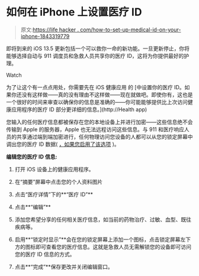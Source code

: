# 如何在 iPhone 上设置医疗 ID

> 原文:[https://life hacker . com/how-to-set-up-medical-id-on-your-iphone-1843319779](https://lifehacker.com/how-to-set-up-medical-id-on-your-iphone-1843319779)

即将到来的 iOS 13.5 更新包括一个可以救你一命的新功能。一旦更新停止，你将能够选择自动与 911 调度员和急救人员共享你的医疗 ID，这将为你提供最好的护理。

Watch

为了让这个有一点点用处，你需要先在 iOS 健康应用 的 [中设置你的医疗 ID。如果你还没有这样做——真的没有理由不这样做——现在就做吧。即使你有，这也是一个很好的时间来审查以确保你的信息是准确的——你可能能够提供比上次访问健康应用程序的医疗 ID 部分更详细的信息。](http://Health app)

您输入的任何医疗信息都被保存在您的本地设备上并进行加密——这些信息绝不会传输到 Apple 的服务器，Apple 也无法远程访问这些信息。与 911 和医疗响应人员的共享通过端到端加密进行，任何物理访问您设备的人都可以从您的锁定屏幕中调出您的医疗 ID 数据( [，如果您启用了该选项](https://support.apple.com/en-us/HT207021) )。

**编辑您的医疗 ID 信息:**

1.  打开 iOS 设备上的健康应用程序。
2.  在“摘要”屏幕中点击您的个人资料图片

3.  点击“医疗详情”下的**“医疗 ID”**
4.  点击**“编辑”**
5.  添加您希望分享的任何相关医疗信息，如当前的药物治疗、过敏、血型、既往疾病等。
6.  启用**“锁定时显示”**会在您的锁定屏幕上添加一个图标，点击锁定屏幕左下方的图标即可查看您的医疗信息。这就是急救人员无需解锁您的设备即可访问您的医疗 ID 信息的方式。
7.  点击**“完成”**保存更改并关闭编辑窗口。